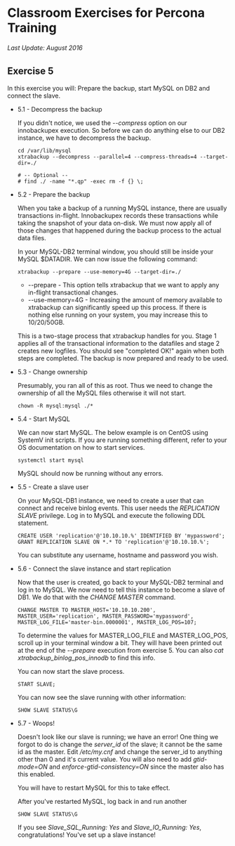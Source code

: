 # Classroom Exercises for Percona Training
###### Last Update: August 2016

## Exercise 5

In this exercise you will: Prepare the backup, start MySQL on DB2 and connect the slave.

* 5.1 - Decompress the backup
  
  If you didn't notice, we used the _--compress_ option on our innobackupex execution. So before we can do anything else to our DB2 instance, we have to decompress the backup.
  
  ```
  cd /var/lib/mysql
  xtrabackup --decompress --parallel=4 --compress-threads=4 --target-dir=./
  
  # -- Optional --
  # find ./ -name "*.qp" -exec rm -f {} \;
  ```

* 5.2 - Prepare the backup
  
  When you take a backup of a running MySQL instance, there are usually transactions in-flight. Innobackupex records these transactions while taking the snapshot of your data on-disk. We must now apply all of those changes that happened during the backup process to the actual data files.
  
  In your MySQL-DB2 terminal window, you should still be inside your MySQL $DATADIR. We can now issue the following command:
  
  `xtrabackup --prepare --use-memory=4G --target-dir=./`
  
  * --prepare - This option tells xtrabackup that we want to apply any in-flight transactional changes.
  * --use-memory=4G - Increasing the amount of memory available to xtrabackup can significantly speed up this process. If there is nothing else running on your system, you may increase this to 10/20/50GB.
   
  This is a two-stage process that xtrabackup handles for you. Stage 1 applies all of the transactional information to the datafiles and stage 2 creates new logfiles. You should see "completed OK!" again when both steps are completed. The backup is now prepared and ready to be used.

* 5.3 - Change ownership
  
  Presumably, you ran all of this as root. Thus we need to change the ownership of all the MySQL files otherwise it will not start.
  
  `chown -R mysql:mysql ./*`

* 5.4 - Start MySQL
  
  We can now start MySQL. The below example is on CentOS using SystemV init scripts. If you are running something different, refer to your OS documentation on how to start services.
  
  `systemctl start mysql`
  
  MySQL should now be running without any errors.

* 5.5 - Create a slave user
  
  On your MySQL-DB1 instance, we need to create a user that can connect and receive binlog events. This user needs the *REPLICATION SLAVE* privilege. Log in to MySQL and execute the following DDL statement.
  
  ```
  CREATE USER 'replication'@'10.10.10.%' IDENTIFIED BY 'mypassword';
  GRANT REPLICATION SLAVE ON *.* TO 'replication'@'10.10.10.%';
  ```
  
  You can substitute any username, hostname and password you wish.

* 5.6 - Connect the slave instance and start replication
  
  Now that the user is created, go back to your MySQL-DB2 terminal and log in to MySQL. We now need to tell this instance to become a slave of DB1. We do that with the *CHANGE MASTER* command.
  
  `CHANGE MASTER TO MASTER_HOST='10.10.10.200', MASTER_USER='replication', MASTER_PASSWORD='mypassword', MASTER_LOG_FILE='master-bin.0000001', MASTER_LOG_POS=107;`

  To determine the values for MASTER_LOG_FILE and MASTER_LOG_POS, scroll up in your terminal window a bit. They will have been printed out at the end of the _--prepare_ execution from exercise 5. You can also _cat xtrabackup_binlog_pos_innodb_ to find this info.
  
  You can now start the slave process.
  
  `START SLAVE;`
  
  You can now see the slave running with other information:
  
  `SHOW SLAVE STATUS\G`

* 5.7 - Woops!

  Doesn't look like our slave is running; we have an error! One thing we forgot to do is change the _server_id_ of the slave; it cannot be the same id as the master. Edit _/etc/my.cnf_ and change the server_id to anything other than 0 and it's current value. You will also need to add _gtid-mode=ON_ and _enforce-gtid-consistency=ON_ since the master also has this enabled.
  
  You will have to restart MySQL for this to take effect.
  
  After you've restarted MySQL, log back in and run another
  
  `SHOW SLAVE STATUS\G`

  If you see *Slave_SQL_Running: Yes* and *Slave_IO_Running: Yes*, congratulations! You've set up a slave instance!

